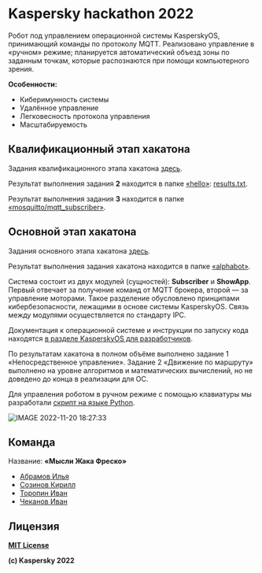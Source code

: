 # Kaspersky hackathon 2022

Робот под управлением операционной системы KasperskyOS, принимающий команды по протоколу MQTT. Реализовано управление в «ручном» режиме; планируется автоматический объезд зоны по заданным точкам, которые распознаются при помощи компьютерного зрения.

**Особенности:**
- Киберимунность системы
- Удалённое управление
- Легковесность протокола управления
- Масштабируемость

## Квалификационный этап хакатона

Задания квалификационного этапа хакатона [здесь](Задание_квалификационного_этапа.pdf).

Результат выполнения задания **2** находится в папке [«hello»](hello): [results.txt](hello/results.txt).

Результат выполнения задания **3** находится в папке [«mosquitto/mqtt_subscriber»](mosquitto/mqtt_subscriber).

## Основной этап хакатона

Задания основного этапа хакатона [здесь](Задание_основного_этапа.pdf).

Результат выполнения задания хакатона находится в папке [«alphabot»](alphabot/).

Система состоит из двух модулей (сущностей): **Subscriber** и **ShowApp**. Первый отвечает за получение команд от MQTT брокера, второй — за управление моторами. Такое разделение обусловлено принципами кибербезопасности, лежащими в основе системы KasperskyOS. Связь между модулями осуществляется по стандарту IPC. 

Документация к операционной системе и инструкции по запуску кода находятся [в разделе KasperskyOS для разработчиков](https://support.kaspersky.ru/help/KCE/1.1/ru-RU/whats_new.htm).

По результатам хакатона в полном объёме выполнено задание 1 «Непосредственное управление». Задание 2 «Движение по маршруту» выполнено на уровне алгоритмов и математических вычислений, но не доведено до конца в реализации для ОС.

Для управления роботом в ручном режиме с помощью клавиатуры мы разработали [скрипт на языке Python](control.py). 

![IMAGE 2022-11-20 18:27:33](https://user-images.githubusercontent.com/78589729/202910718-4e74e58d-f974-40f8-a66e-dc71e65f08d8.jpg)

## Команда

Название: **«Мысли Жака Фреско»**
- [Абрамов Илья](https://github.com/Eagle-008)
- [Созинов Кирилл](https://github.com/KirillSozin)
- [Торопин Иван](https://github.com/Lhesnor)
- [Чеканов Иван](https://github.com/ichekanov)

## Лицензия 
[**MIT License**](LICENSE)

**(с) Kaspersky 2022**
